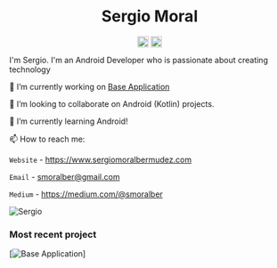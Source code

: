 <p align="center"> <h1 align="center"> Sergio Moral </h1> </p>
<p align="center">
<a href="https://github.com/smoralb" target="_blank"><img align="center" src="https://cdn.jsdelivr.net/npm/simple-icons@3.0.1/icons/github.svg" alt="Sergio Moral" height="20" width="20" /></a>
<a href="https://twitter.com/smoralber" target="_blank"><img align="center" src="https://cdn.jsdelivr.net/npm/simple-icons@3.0.1/icons/twitter.svg" alt="Sergio Moral" height="20" width="20" /></a>
</p>

I'm Sergio. I'm an Android Developer who is passionate about creating technology

🔭 I’m currently working on [Base Application](https://github.com/smoralb/BaseApplication) 

👯 I’m looking to collaborate on Android (Kotlin) projects.

🌱 I’m currently learning Android!

📫 How to reach me:

`Website` - https://www.sergiomoralbermudez.com

`Email` - smoralber@gmail.com

`Medium` - https://medium.com/@smoralber

<p><img src=https://github-readme-stats.vercel.app/api?username=smoralb&show_icons=true alt=Sergio /></p>

### Most recent project

[![Base Application](https://github-readme-stats.vercel.app/api/pin/?username=smoralb&repo=BaseApplication&icon_color=6CD4FF)]
